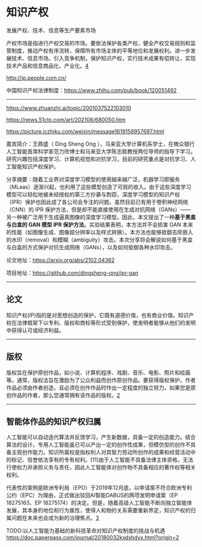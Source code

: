 # 知识产权

发展产权、技术、信息等生产要素市场

产权市场是指进行产权交易的市场。要依法保护各类产权，健全产权交易规则和监管制度，推动产权有序流转，保障所有市场主体的平等地位和发展权利。进一步发展技术、信息市场。引入竞争机制，保护知识产权，实行技术成果有偿转让，实现技术产品和信息商品化、产业化。[4]

http://ip.people.com.cn/

中国知识产权法律制度：https://www.zhihu.com/pub/book/120051492

---


https://www.zhuanzhi.ai/topic/2001037522103010

https://news.51cto.com/art/202108/680050.htm

https://picture.iczhiku.com/weixin/message1619158957697.html

嘉宾简介：王鼎盛（ Ding Sheng Ong ），马来亚大学计算机系学士，在微众银行人工智能首席科学家范力欣博士和马来亚大学陈志胜教授两位导师的指导下学习。研究兴趣包括深度学习、计算机视觉和对抗学习，目前的研究重点是对抗学习、人工智能知识产权保护。

分享摘要：随着工业界对深度学习模型的使用越来越广泛，机器学习即服务（MLaas）逐渐兴起，也利用了这些模型创造了可观的收入。由于这些深度学习模型可以轻松地被未经授权的第三方抄袭与剽窃，深度学习模型的知识产权 （IPR）保护也因此成了各公司会专注的问题。虽然目前已有用于卷积神经网络（CNN）的 IPR 保护方法，但是却不能直接使用在生成对抗网络（GANs）——另一种被广泛用于生成逼真图像的深度学习模型。因此，本文提出了一种**基于黑盒与白盒的 GAN 模型 IPR 保护方法**。实验结果表明，本方法并不会损害 GAN 本来的性能（如图像生成、图像超分辨率以及样式转换）。本方法也能够抵御去除嵌入的水印（removal）和模糊（ambiguity）攻击。本次分享将会解说如何基于黑盒与白盒的方式保护对抗生成网络（GANs），以及如何抵御各种水印攻击。

论文地址：https://arxiv.org/abs/2102.04362

项目地址：https://github.com/dingsheng-ong/ipr-gan

---

## 论文

知识产权(IP)指的是对思想创造的保护，它既有道德价值，也有商业价值。知识产权在法律框架下以专利、版权和商标等形式受到保护，使发明者能够从他们的发明中获得认可或经济利益。

---

## 版权

版权旨在保护原创作品，如小说、计算机程序、戏剧、音乐、电影、照片和绘画等。通常，版权法旨在激励为了公众利益而创作原创作品。要获得版权保护，作者作品必须由作者创造，且必须在创作作品时作出一定程度的独立努力。如果您是原创作品的作者，那么您通常拥有该作品的版权。[2]



---

## 智能体作品的知识产权归属

人工智能可以自动迭代算法并反馈学习，产生新数据，具备一定的创造能力。结合算法的设计，专用人工智能虽已可以产出一定的创作性成果，但模仿型的创作不具备主观创作能力。知识所属权是指权利人对其智力劳动所创作的成果和经营活动中的标记、信誉依法享有的专有权利。[11]由于人工智能不具备法律主体资格，无法行使权力并承担义务与责任，因此人工智能体对创作物不具备相应的著作权等相关权利。

代表性的案例是欧洲专利局（EPO）于2019年12月底，以申请案不符合欧洲专利公约（EPC）为理由，正式做出驳回AI智能DABUS的两项发明申请案（EP 18275163、EP 18275174）的决定。但是，随着高级人工智能不断向独立智能体发展，其本身的地位和行为属性，使得人和物的关系需要重新界定，知识产权的归属问题在未来也会成为新的治理焦点。[3]

[2]: https://sellercentral.amazon.sg/gp/help/external/JLSFCSEA8C9EZYZ?language=zh_CN&ref=efph_JLSFCSEA8C9EZYZ_cont_G201361070
[3]: http://www.xml-data.cn/KXYSH/html/328afb24-eb80-483c-b267-dfd1a61144bb.htm
[4]: https://www.zhihu.com/pub/reader/120204365/chapter/1396810420301160448

TODO:以人工智能为基础的新科技革命对知识产权制度的挑战与机遇
https://doc.paperpass.com/journal/20180032kxdshdyx.html?origin=2
